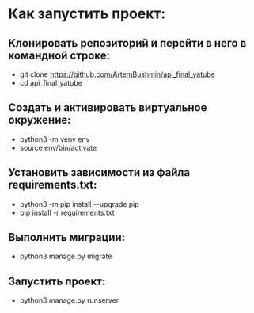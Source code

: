 # Как запустить проект:
## Клонировать репозиторий и перейти в него в командной строке:
* git clone https://github.com/ArtemBushmin/api_final_yatube
* cd api_final_yatube

## Cоздать и активировать виртуальное окружение:
* python3 -m venv env
* source env/bin/activate

## Установить зависимости из файла requirements.txt:
* python3 -m pip install --upgrade pip
* pip install -r requirements.txt

## Выполнить миграции:
* python3 manage.py migrate

## Запустить проект:
* python3 manage.py runserver
